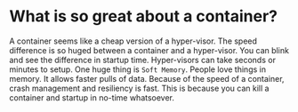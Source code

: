 What is so great about a container?
===================================

A container seems like a cheap version of a hyper-visor. The speed difference is
so huged between a container and a hyper-visor. You can blink and see the
difference in startup time. Hyper-visors can take seconds or minutes to setup.
One huge thing is `Soft Memory`. People love things in memory. It allows faster
pulls of data. Because of the speed of a container, crash management and
resiliency is fast. This is because you can kill a container and startup in
no-time whatsoever.

